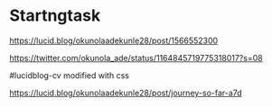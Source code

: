 # Startngtask
https://lucid.blog/okunolaadekunle28/post/1566552300

https://twitter.com/okunola_ade/status/1164845719775318017?s=08

#lucidblog-cv modified with css

https://lucid.blog/okunolaadekunle28/post/journey-so-far-a7d
